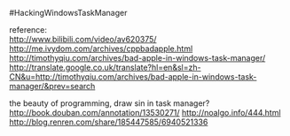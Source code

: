 #HackingWindowsTaskManager

reference:  
http://www.bilibili.com/video/av620375/  
http://me.ivydom.com/archives/cppbadapple.html
http://timothyqiu.com/archives/bad-apple-in-windows-task-manager/  
http://translate.google.co.uk/translate?hl=en&sl=zh-CN&u=http://timothyqiu.com/archives/bad-apple-in-windows-task-manager/&prev=search  


the beauty of programming, draw sin in task manager?
http://book.douban.com/annotation/13530271/
http://noalgo.info/444.html
http://blog.renren.com/share/185447585/6940521336

